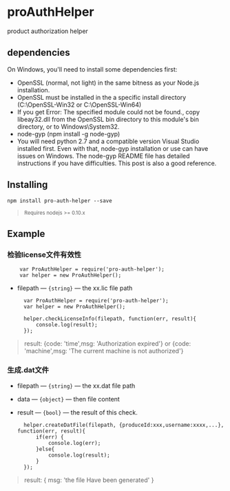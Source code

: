 # proAuthHelper
product authorization helper

## dependencies
On Windows, you'll need to install some dependencies first:

- OpenSSL (normal, not light) in the same bitness as your Node.js installation.
- OpenSSL must be installed in the a specific install directory (C:\OpenSSL-Win32 or C:\OpenSSL-Win64)
- If you get Error: The specified module could not be found., copy libeay32.dll from the OpenSSL bin directory to this module's bin directory, or to Windows\System32.
- node-gyp (npm install -g node-gyp)
- You will need python 2.7 and a compatible version Visual Studio installed first. Even with that, node-gyp installation or use can have issues on Windows. The node-gyp README file has detailed instructions if you have difficulties. This post is also a good reference.


## Installing

```
npm install pro-auth-helper --save
```
> <sub>Requires nodejs >= 0.10.x</sub>

## Example

### 检验license文件有效性

		var ProAuthHelper = require('pro-auth-helper');
    	var helper = new ProAuthHelper();

* filepath — `{string}` — the xx.lic file path

    	var ProAuthHelper = require('pro-auth-helper');
    	var helper = new ProAuthHelper();
    			
    	helper.checkLicenseInfo(filepath, function(err, result){
    		console.log(result);
    	});

> result: {code: 'time',msg: 'Authorization expired'} or {code: 'machine',msg: 'The current machine is not authorized'}
### 生成.dat文件
* filepath — `{string}` — the xx.dat file path
* data — `{object}` — then file content
* result — `{bool}` — the result of this check.

    	helper.createDatFile(filepath, {produceId:xxx,username:xxxx,...}, function(err, result){
    		if(err) {
    			console.log(err);
    		}else{
    			console.log(result);
    		}
    	});
> result: { msg: 'the file Have been generated' }